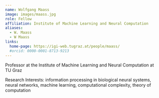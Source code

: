 ```yaml
---
name: Wolfgang Maass
image: images/maass.jpg
role: Fellow
affiliation: Institute of Machine Learning and Neural Computation
aliases:
  - W. Maass
  - W Maass
links:
  home-page: https://igi-web.tugraz.at/people/maass/
  #orcid: 0000-0001-8713-9213
---
```


Professor at the Institute of Machine Learning and Neural Computation at TU Graz

Research Interests:
information processing in biological neural systems, neural networks, machine learning, computational complexity, theory of computation


